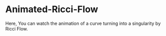 # Animated-Ricci-Flow
Here, You can watch the animation of a curve turning into a singularity by Ricci Flow.

